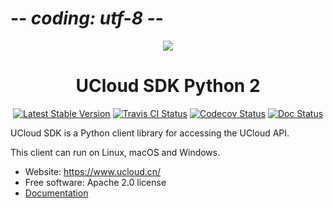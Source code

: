 # -*- coding: utf-8 -*-

<p align="center">
    <img src="https://ucloud-sdk.dl.ufileos.com/logos%2Flogo-mini.png" />
</p>

<h1 align="center">UCloud SDK Python 2</h1>

<p align="center">
<a href="https://pypi.python.org/pypi/ucloud-sdk-python2/"><img src="https://img.shields.io/pypi/v/ucloud-sdk-python2.svg" alt="Latest Stable Version"></a>
<a href="https://travis-ci.org/ucloud/ucloud-sdk-python2"><img src="https://travis-ci.org/ucloud/ucloud-sdk-python2.svg?branch=master" alt="Travis CI Status"></a>
<a href="https://codecov.io/github/ucloud/ucloud-sdk-python2?branch=master"><img src="https://codecov.io/github/ucloud/ucloud-sdk-python2/coverage.svg?branch=master" alt="Codecov Status"></a>
<a href="https://ucloud.github.io/ucloud-sdk-python2/"><img src="https://img.shields.io/badge/docs-passing-brightgreen.svg" alt="Doc Status"></a>
</p>

UCloud SDK is a Python client library for accessing the UCloud API.

This client can run on Linux, macOS and Windows.

- Website: https://www.ucloud.cn/
- Free software: Apache 2.0 license
- [Documentation](https://ucloud.github.io/ucloud-sdk-python2/)
